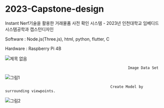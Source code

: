 # 2023-Capstone-design
Instant Nerf기술을 활용한 거래물품 사전 확인 시스템 - 2023년 인천대학교 임베디드시스템공학과 캡스턴디자인

Software : Node.js(Three.js), html, python, flutter, C

Hardware : Raspberry Pi 4B

![제목 없음](https://user-images.githubusercontent.com/114638557/235033286-cc04eace-e265-4f16-918e-3dc2035877e2.png)

                                                       
                                                       
                                                            Image Data Set                                                     
![그림1](https://user-images.githubusercontent.com/114638557/235034197-e08c99e3-0077-4841-be45-ca01519de115.png)

                                                  
                                                    Create Model by surrounding viewpoints.
![그림2](https://user-images.githubusercontent.com/114638557/235034201-8b992f28-f8f5-4508-a51a-5ca9c67e391f.png)
